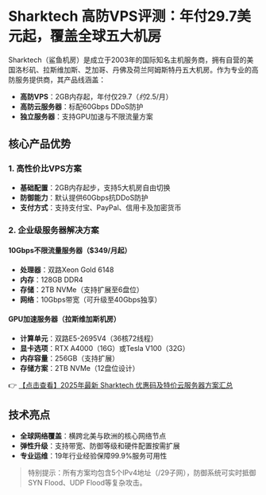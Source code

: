 # Sharktech 高防VPS评测：年付29.7美元起，覆盖全球五大机房

Sharktech（鲨鱼机房）是成立于2003年的国际知名主机服务商，拥有自营的美国洛杉矶、拉斯维加斯、芝加哥、丹佛及荷兰阿姆斯特丹五大机房。作为专业的高防服务提供商，其产品线涵盖：

- **高防VPS**：2GB内存起，年付仅$29.7（约$2.5/月）
- **高防云服务器**：标配60Gbps DDoS防护
- **独立服务器**：支持GPU加速与不限流量方案

## 核心产品优势

### 1. 高性价比VPS方案
- **基础配置**：2GB内存起步，支持5大机房自由切换
- **防御能力**：默认提供60Gbps抗DDoS防护
- **支付方式**：支持支付宝、PayPal、信用卡及加密货币

### 2. 企业级服务器解决方案
#### 10Gbps不限流量服务器（$349/月起）
- **处理器**：双路Xeon Gold 6148
- **内存**：128GB DDR4
- **存储**：2TB NVMe（支持扩展至6盘位）
- **网络**：10Gbps带宽（可升级至40Gbps独享）

#### GPU加速服务器（拉斯维加斯机房）
- **计算单元**：双路E5-2695V4（36核72线程）
- **显卡选项**：RTX A4000（16G）或Tesla V100（32G）
- **内存容量**：256GB（支持扩展）
- **存储方案**：2TB NVMe（12盘位设计）

👉 [【点击查看】2025年最新 Sharktech 优惠码及特价云服务器方案汇总](https://bit.ly/Sharktech)

## 技术亮点
- **全球网络覆盖**：横跨北美与欧洲的核心网络节点
- **弹性升级**：支持带宽、防御等级和硬件配置按需扩展
- **专业运维**：19年行业经验保障99.9%服务可用性

> 特别提示：所有方案均包含5个IPv4地址（/29子网），防御系统可实时抵御SYN Flood、UDP Flood等复杂攻击。
